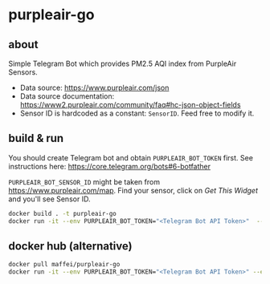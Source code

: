 # purpleair-go
## about
Simple Telegram Bot which provides PM2.5 AQI index from PurpleAir Sensors.

- Data source: https://www.purpleair.com/json
- Data source documentation: https://www2.purpleair.com/community/faq#hc-json-object-fields
- Sensor ID is hardcoded as a constant: `SensorID`. Feed free to modify it.

## build & run
You should create Telegram bot and obtain `PURPLEAIR_BOT_TOKEN` first. See instructions here: https://core.telegram.org/bots#6-botfather

`PURPLEAIR_BOT_SENSOR_ID` might be taken from https://www.purpleair.com/map. Find your sensor, click on _Get This Widget_ and you'll see Sensor ID.
```bash
docker build . -t purpleair-go
docker run -it --env PURPLEAIR_BOT_TOKEN="<Telegram Bot API Token>"  --env PURPLEAIR_BOT_SENSOR_ID="<Sensor ID>" purpleair-go
```

## docker hub (alternative)
```bash
docker pull maffei/purpleair-go
docker run -it --env PURPLEAIR_BOT_TOKEN="<Telegram Bot API Token>" --env PURPLEAIR_BOT_SENSOR_ID="<Sensor ID>" purpleair-go
```